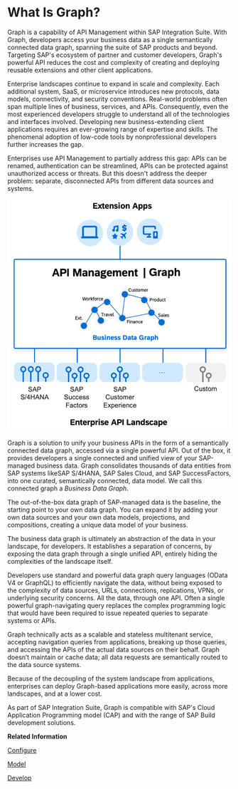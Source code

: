 <!-- copyad1c48d41b2542b185a46da1e65ba9c0 -->

# What Is Graph?

Graph is a capability of API Management within SAP Integration Suite. With Graph, developers access your business data as a single semantically connected data graph, spanning the suite of SAP products and beyond. Targeting SAP's ecosystem of partner and customer developers, Graph's powerful API reduces the cost and complexity of creating and deploying reusable extensions and other client applications.

Enterprise landscapes continue to expand in scale and complexity. Each additional system, SaaS, or microservice introduces new protocols, data models, connectivity, and security conventions. Real-world problems often span multiple lines of business, services, and APIs. Consequently, even the most experienced developers struggle to understand all of the technologies and interfaces involved. Developing new business-extending client applications requires an ever-growing range of expertise and skills. The phenomenal adoption of low-code tools by nonprofessional developers further increases the gap.

Enterprises use API Management to partially address this gap: APIs can be renamed, authentication can be streamlined, APIs can be protected against unauthorized access or threats. But this doesn't address the deeper problem: separate, disconnected APIs from different data sources and systems.

![](images/Graph_Diagram_ea6848a.png)

Graph is a solution to unify your business APIs in the form of a semantically connected data graph, accessed via a single powerful API. Out of the box, it provides developers a single connected and unified view of your SAP-managed business data. Graph consolidates thousands of data entities from SAP systems likeSAP S/4HANA, SAP Sales Cloud, and SAP SuccessFactors, into one curated, semantically connected, data model. We call this connected graph a *Business Data Graph*.

The out-of-the-box data graph of SAP-managed data is the baseline, the starting point to your own data graph. You can expand it by adding your own data sources and your own data models, projections, and compositions, creating a unique data model of your business.

The business data graph is ultimately an abstraction of the data in your landscape, for developers. It establishes a separation of concerns, by exposing the data graph through a single unified API, entirely hiding the complexities of the landscape itself.

Developers use standard and powerful data graph query languages \(OData V4 or GraphQL\) to efficiently navigate the data, without being exposed to the complexity of data sources, URLs, connections, replications, VPNs, or underlying security concerns. All the data, through one API. Often a single powerful graph-navigating query replaces the complex programming logic that would have been required to issue repeated queries to separate systems or APIs.

Graph technically acts as a scalable and stateless multitenant service, accepting navigation queries from applications, breaking up those queries, and accessing the APIs of the actual data sources on their behalf. Graph doesn’t maintain or cache data; all data requests are semantically routed to the data source systems.

Because of the decoupling of the system landscape from applications, enterprises can deploy Graph-based applications more easily, across more landscapes, and at a lower cost.

As part of SAP Integration Suite, Graph is compatible with SAP's Cloud Application Programming model \(CAP\) and with the range of SAP Build development solutions.

**Related Information**  


[Configure](50-Development/configure-1b52dd1.md "An introduction to the configuration topics of Graph.")

[Model](50-Development/model-31f8c54.md "It is common knowledge that data-driven software should be modeled on its underlying business processes.")

[Develop](50-Development/develop-93b23df.md "As a developer, you want to build applications that consume data from business data graphs. This guide provides all the information you need to start developing.")

